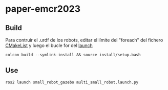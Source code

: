 # paper-emcr2023

## Build
Para contruir el .urdf de los robots, editar el límite del "foreach" del fichero [CMakeList](https://github.com/FranciscoJManasAlvarez/paper-emcr2023/blob/f5d9632c52c9b0dbd2676620fd8f732cf919dfdf/experiments/mvsim_benchmark_gazebo/small_robot_description/CMakeLists.txt#L30) y luego el bucle for del [launch](https://github.com/FranciscoJManasAlvarez/paper-emcr2023/blob/f5d9632c52c9b0dbd2676620fd8f732cf919dfdf/experiments/mvsim_benchmark_gazebo/small_robot_gazebo/launch/multi_small_robot.launch.py#L23)
```
colcon build --symlink-install && source install/setup.bash
```

## Use
```
ros2 launch small_robot_gazebo multi_small_robot.launch.py
```
